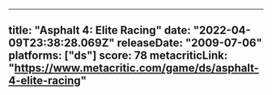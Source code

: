 
---
title: "Asphalt 4: Elite Racing"
date: "2022-04-09T23:38:28.069Z"
releaseDate: "2009-07-06"
platforms: ["ds"]
score: 78
metacriticLink: "https://www.metacritic.com/game/ds/asphalt-4-elite-racing"
---
